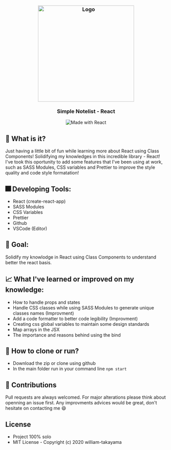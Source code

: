 <h3 align="center">
    <img alt="Logo" title="#logo" width="300px" src="https://dwglogo.com/wp-content/uploads/2017/09/1460px-React_logo.png">
    <br><br>
    <b>Simple Notelist - React</b>  
    <br>
</h3>

<p align="center">
  <img alt="Made with React" src="https://img.shields.io/badge/developed%20with-React-%2361DAFB">
</p>

## :triangular_flag_on_post: What is it? 
  Just having a little bit of fun while learning more about React using Class Components! Solidifying my knowledges in this incredible library - React! I've took this oportunity to add some features that I've been using at work, such as SASS Modules, CSS variables and Prettier to improve the style quality and code style formatation!
  
## :fireworks: Developing Tools: 
  - React (create-react-app)
  - SASS Modules 
  - CSS Variables
  - Prettier
  - Github
  - VSCode (Editor)

## :rocket: Goal:
  Solidify my knowlodge in React using Class Components to understand better the react basis.
  
## :chart_with_upwards_trend: What I've learned or improved on my knowledge: 
  - How to handle props and states 
  - Handle CSS classes while using SASS Modules to generate unique classes names (Improvment)
  - Add a code formatter to better code legibility (Improvment)
  - Creating css global variables to maintain some design standards
  - Map arrays in the JSX
  - The importance and reasons behind using the bind
  
## :feet: How to clone or run?
  - Download the zip or clone using github
  - In the main folder run in your command line ``` npm start ```
 
## :metal: Contributions
Pull requests are always welcomed. For major alterations please think about openning an issue first.
Any improvments advices would be great, don't hesitate on contacting me :smile:

## License
- Project 100% solo 
- MIT License - Copyright (c) 2020 william-takayama
